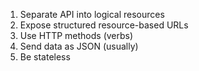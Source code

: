 1. Separate API into logical resources
2. Expose structured resource-based URLs
3. Use HTTP methods (verbs)
4. Send data as JSON (usually)
5. Be stateless

  